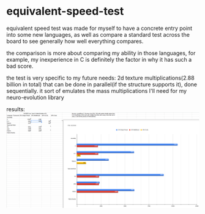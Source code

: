 # equivalent-speed-test

equivalent speed test was made for myself to have a concrete entry point into some new languages, as well as compare a standard test across the board to see generally how well everything compares.

the comparison is more about comparing my ability in those languages, for example, my inexperience in C is definitely the factor in why it has such a bad score.

the test is very specific to my future needs:
2d texture multiplications(2.88 billion in total) that can be done in parallel(if the structure supports it), done sequentially.
it sort of emulates the mass multiplications I'll need for my neuro-evolution library

results: 
![current results](https://github.com/Mercalyn/equivalent-speed-test/blob/main/results2.png?raw=true)
